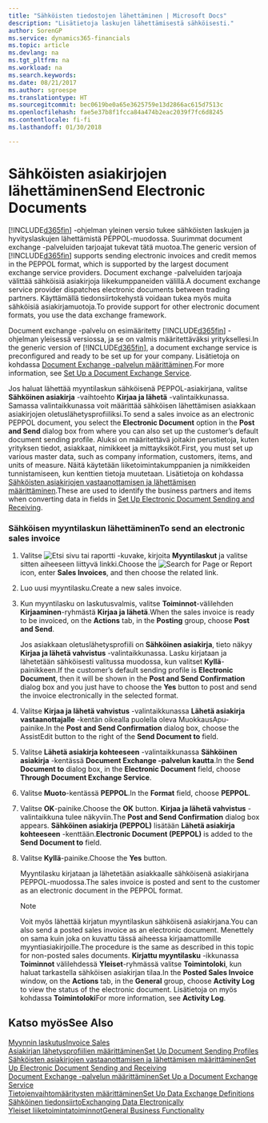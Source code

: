 ```yaml
---
title: "Sähköisten tiedostojen lähettäminen | Microsoft Docs"
description: "Lisätietoja laskujen lähettämisestä sähköisesti."
author: SorenGP
ms.service: dynamics365-financials
ms.topic: article
ms.devlang: na
ms.tgt_pltfrm: na
ms.workload: na
ms.search.keywords: 
ms.date: 08/21/2017
ms.author: sgroespe
ms.translationtype: HT
ms.sourcegitcommit: bec0619be0a65e3625759e13d2866ac615d7513c
ms.openlocfilehash: fae5e37b8f1fcca84a474b2eac2039f7fc6d8245
ms.contentlocale: fi-fi
ms.lasthandoff: 01/30/2018

---
```

# <a name="send-electronic-documents"></a><span data-ttu-id="e05ea-103">Sähköisten asiakirjojen lähettäminen</span><span class="sxs-lookup"><span data-stu-id="e05ea-103">Send Electronic Documents</span></span>
<span data-ttu-id="e05ea-104">[!INCLUDE[d365fin](includes/d365fin_md.md)] -ohjelman yleinen versio tukee sähköisten laskujen ja hyvityslaskujen lähettämistä PEPPOL-muodossa. Suurimmat document exchange -palveluiden tarjoajat tukevat tätä muotoa.</span><span class="sxs-lookup"><span data-stu-id="e05ea-104">The generic version of [!INCLUDE[d365fin](includes/d365fin_md.md)] supports sending electronic invoices and credit memos in the PEPPOL format, which is supported by the largest document exchange service providers.</span></span> <span data-ttu-id="e05ea-105">Document exchange -palveluiden tarjoaja välittää sähköisiä asiakirjoja liikekumppaneiden välillä.</span><span class="sxs-lookup"><span data-stu-id="e05ea-105">A document exchange service provider dispatches electronic documents between trading partners.</span></span> <span data-ttu-id="e05ea-106">Käyttämällä tiedonsiirtokehystä voidaan tukea myös muita sähköisiä asiakirjamuotoja.</span><span class="sxs-lookup"><span data-stu-id="e05ea-106">To provide support for other electronic document formats, you use the data exchange framework.</span></span>  

 <span data-ttu-id="e05ea-107">Document exchange -palvelu on esimääritetty [!INCLUDE[d365fin](includes/d365fin_md.md)] -ohjelman yleisessä versiossa, ja se on valmis määritettäväksi yrityksellesi.</span><span class="sxs-lookup"><span data-stu-id="e05ea-107">In the generic version of [!INCLUDE[d365fin](includes/d365fin_md.md)], a document exchange service is preconfigured and ready to be set up for your company.</span></span> <span data-ttu-id="e05ea-108">Lisätietoja on kohdassa [Document Exchange -palvelun määrittäminen](across-how-to-set-up-a-document-exchange-service.md).</span><span class="sxs-lookup"><span data-stu-id="e05ea-108">For more information, see [Set Up a Document Exchange Service](across-how-to-set-up-a-document-exchange-service.md).</span></span>  

 <span data-ttu-id="e05ea-109">Jos haluat lähettää myyntilaskun sähköisenä PEPPOL-asiakirjana, valitse **Sähköinen asiakirja** -vaihtoehto **Kirjaa ja lähetä** -valintaikkunassa. Samassa valintaikkunassa voit määrittää sähköisen lähettämisen asiakkaan asiakirjojen oletuslähetysprofiiliksi.</span><span class="sxs-lookup"><span data-stu-id="e05ea-109">To send a sales invoice as an electronic PEPPOL document, you select the **Electronic Document** option in the **Post and Send** dialog box from where you can also set up the customer’s default document sending profile.</span></span> <span data-ttu-id="e05ea-110">Aluksi on määritettävä joitakin perustietoja, kuten yrityksen tiedot, asiakkaat, nimikkeet ja mittayksiköt.</span><span class="sxs-lookup"><span data-stu-id="e05ea-110">First, you must set up various master data, such as company information, customers, items, and units of measure.</span></span> <span data-ttu-id="e05ea-111">Näitä käytetään liiketoimintakumppanien ja nimikkeiden tunnistamiseen, kun kenttien tietoja muutetaan. Lisätietoja on kohdassa [Sähköisten asiakirjojen vastaanottamisen ja lähettämisen määrittäminen](across-how-to-set-up-electronic-document-sending-and-receiving.md).</span><span class="sxs-lookup"><span data-stu-id="e05ea-111">These are used to identify the business partners and items when converting data in fields in [Set Up Electronic Document Sending and Receiving](across-how-to-set-up-electronic-document-sending-and-receiving.md).</span></span>  

### <a name="to-send-an-electronic-sales-invoice"></a><span data-ttu-id="e05ea-112">Sähköisen myyntilaskun lähettäminen</span><span class="sxs-lookup"><span data-stu-id="e05ea-112">To send an electronic sales invoice</span></span>  

1.  <span data-ttu-id="e05ea-113">Valitse ![Etsi sivu tai raportti](media/ui-search/search_small.png "Etsi sivu tai raportti -kuvake") -kuvake, kirjoita **Myyntilaskut** ja valitse sitten aiheeseen liittyvä linkki.</span><span class="sxs-lookup"><span data-stu-id="e05ea-113">Choose the ![Search for Page or Report](media/ui-search/search_small.png "Search for Page or Report icon") icon, enter **Sales Invoices**, and then choose the related link.</span></span>  

2.  <span data-ttu-id="e05ea-114">Luo uusi myyntilasku.</span><span class="sxs-lookup"><span data-stu-id="e05ea-114">Create a new sales invoice.</span></span>  

3.  <span data-ttu-id="e05ea-115">Kun myyntilasku on laskutusvalmis, valitse **Toiminnot**-välilehden **Kirjaaminen**-ryhmästä **Kirjaa ja lähetä**.</span><span class="sxs-lookup"><span data-stu-id="e05ea-115">When the sales invoice is ready to be invoiced, on the **Actions** tab, in the **Posting** group, choose **Post and Send**.</span></span>  

     <span data-ttu-id="e05ea-116">Jos asiakkaan oletuslähetysprofiili on **Sähköinen asiakirja**, tieto näkyy **Kirjaa ja lähetä vahvistus** -valintaikkunassa. Lasku kirjataan ja lähetetään sähköisesti valitussa muodossa, kun valitset **Kyllä**-painikkeen.</span><span class="sxs-lookup"><span data-stu-id="e05ea-116">If the customer’s default sending profile is **Electronic Document**, then it will be shown in the **Post and Send Confirmation** dialog box and you just have to choose the **Yes** button to post and send the invoice electronically in the selected format.</span></span>  

4.  <span data-ttu-id="e05ea-117">Valitse **Kirjaa ja lähetä vahvistus** -valintaikkunassa **Lähetä asiakirja vastaanottajalle** -kentän oikealla puolella oleva MuokkausApu-painike.</span><span class="sxs-lookup"><span data-stu-id="e05ea-117">In the **Post and Send Confirmation** dialog box, choose the AssistEdit button to the right of the **Send Document to** field.</span></span>  

5.  <span data-ttu-id="e05ea-118">Valitse **Lähetä asiakirja kohteeseen** -valintaikkunassa **Sähköinen asiakirja** -kentässä **Document Exchange -palvelun kautta**.</span><span class="sxs-lookup"><span data-stu-id="e05ea-118">In the **Send Document to** dialog box, in the **Electronic Document** field, choose **Through Document Exchange Service**.</span></span>  

6.  <span data-ttu-id="e05ea-119">Valitse **Muoto**-kentässä **PEPPOL**.</span><span class="sxs-lookup"><span data-stu-id="e05ea-119">In the **Format** field, choose **PEPPOL**.</span></span>  

7.  <span data-ttu-id="e05ea-120">Valitse **OK**-painike.</span><span class="sxs-lookup"><span data-stu-id="e05ea-120">Choose the **OK** button.</span></span> <span data-ttu-id="e05ea-121">**Kirjaa ja lähetä vahvistus** -valintaikkuna tulee näkyviin.</span><span class="sxs-lookup"><span data-stu-id="e05ea-121">The **Post and Send Confirmation** dialog box appears.</span></span> <span data-ttu-id="e05ea-122">**Sähköinen asiakirja (PEPPOL)** lisätään **Lähetä asiakirja kohteeseen** -kenttään.</span><span class="sxs-lookup"><span data-stu-id="e05ea-122">**Electronic Document (PEPPOL)** is added to the **Send Document to** field.</span></span>  

8.  <span data-ttu-id="e05ea-123">Valitse **Kyllä**-painike.</span><span class="sxs-lookup"><span data-stu-id="e05ea-123">Choose the **Yes** button.</span></span>  

     <span data-ttu-id="e05ea-124">Myyntilasku kirjataan ja lähetetään asiakkaalle sähköisenä asiakirjana PEPPOL-muodossa.</span><span class="sxs-lookup"><span data-stu-id="e05ea-124">The sales invoice is posted and sent to the customer as an electronic document in the PEPPOL format.</span></span>  

    > [!NOTE]  
    >  <span data-ttu-id="e05ea-125">Voit myös lähettää kirjatun myyntilaskun sähköisenä asiakirjana.</span><span class="sxs-lookup"><span data-stu-id="e05ea-125">You can also send a posted sales invoice as an electronic document.</span></span> <span data-ttu-id="e05ea-126">Menettely on sama kuin joka on kuvattu tässä aiheessa kirjaamattomille myyntiasiakirjoille.</span><span class="sxs-lookup"><span data-stu-id="e05ea-126">The procedure is the same as described in this topic for non-posted sales documents.</span></span> <span data-ttu-id="e05ea-127">**Kirjattu myyntilasku** -ikkunassa **Toiminnot** välilehdessä **Yleiset**-ryhmässä valitse **Toimintoloki**, kun haluat tarkastella sähköisen asiakirjan tilaa.</span><span class="sxs-lookup"><span data-stu-id="e05ea-127">In the **Posted Sales Invoice** window, on the **Actions** tab, in the **General** group, choose **Activity Log** to view the status of the electronic document.</span></span> <span data-ttu-id="e05ea-128">Lisätietoja on myös kohdassa **Toimintoloki**</span><span class="sxs-lookup"><span data-stu-id="e05ea-128">For more information, see **Activity Log**.</span></span>  

## <a name="see-also"></a><span data-ttu-id="e05ea-129">Katso myös</span><span class="sxs-lookup"><span data-stu-id="e05ea-129">See Also</span></span>  
[<span data-ttu-id="e05ea-130">Myynnin laskutus</span><span class="sxs-lookup"><span data-stu-id="e05ea-130">Invoice Sales</span></span>](sales-how-invoice-sales.md)  
[<span data-ttu-id="e05ea-131">Asiakirjan lähetysprofiilien määrittäminen</span><span class="sxs-lookup"><span data-stu-id="e05ea-131">Set Up Document Sending Profiles</span></span>](sales-how-setup-document-send-profiles.md)  
[<span data-ttu-id="e05ea-132">Sähköisten asiakirjojen vastaanottamisen ja lähettämisen määrittäminen</span><span class="sxs-lookup"><span data-stu-id="e05ea-132">Set Up Electronic Document Sending and Receiving</span></span>](across-how-to-set-up-electronic-document-sending-and-receiving.md)  
[<span data-ttu-id="e05ea-133">Document Exchange -palvelun määrittäminen</span><span class="sxs-lookup"><span data-stu-id="e05ea-133">Set Up a Document Exchange Service</span></span>](across-how-to-set-up-a-document-exchange-service.md)  
[<span data-ttu-id="e05ea-134">Tietojenvaihtomääritysten määrittäminen</span><span class="sxs-lookup"><span data-stu-id="e05ea-134">Set Up Data Exchange Definitions</span></span>](across-how-to-set-up-data-exchange-definitions.md)  
[<span data-ttu-id="e05ea-135">Sähköinen tiedonsiirto</span><span class="sxs-lookup"><span data-stu-id="e05ea-135">Exchanging Data Electronically</span></span>](across-data-exchange.md)  
[<span data-ttu-id="e05ea-136">Yleiset liiketoimintatoiminnot</span><span class="sxs-lookup"><span data-stu-id="e05ea-136">General Business Functionality</span></span>](ui-across-business-areas.md)  

